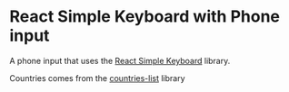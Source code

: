 # React Simple Keyboard with Phone input

A phone input that uses the [React Simple Keyboard](https://github.com/hodgef/react-simple-keyboard) library.

Countries comes from the [countries-list](https://github.com/annexare/Countries) library
